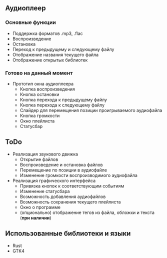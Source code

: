 ## Аудиоплеер

### Основные функции
* Поддержка форматов .mp3, .flac
* Воспроизведение
* Остановка
* Переход к предыдущему и следующему файлу
* Отображение названия текущего файла
* Отображение открытых библиотек

### Готово на данный момент
* Прототип окна аудиоплеера
  * Кнопка воспроизведения
  * Кнопка остановки
  * Кнопка перехода к предыдущему файлу
  * Кнопка перехода к следующему файлу
  * Слайдер для перемещения позиции проигрываемого аудиофайла
  * Кнопка громкости
  * Окно плейлиста
  * Статусбар
  
## ToDo
* Реализация звукового движка
  * Открытие файлов
  * Воспроизведение и остановка файлов
  * Перемещение по позиции в аудиофайле
  * Изменение громкости воспроизводимого аудиофайла
* Реализация графического интерфейса
  * Привязка кнопок к соответствующим событиям
  * Изменение статусбара
  * Возможность добавления аудиофайлов
  * Возможность сохранения текущего плейлиста
  * Окно о программе
  * (опционально) отображение тегов из файла, обложки и текста (__при наличии__)

## Использованные библиотеки и языки
* Rust
* GTK4
